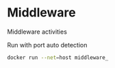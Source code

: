 # Middleware
Middleware activities

Run with port auto detection
```bash
docker run --net=host middleware_
```